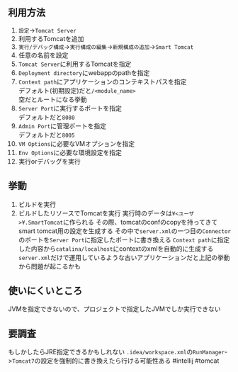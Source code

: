 ## 利用方法
1. `設定`->`Tomcat Server`
2. 利用するTomcatを追加
3. `実行/デバッグ構成`->`実行構成の編集`->`新規構成の追加`->`Smart Tomcat`
4. 任意の名前を設定
5. `Tomcat Server`に利用するTomcatを指定
6. `Deployment directory`にwebappのpathを指定
7. `Context path`にアプリケーションのコンテキストパスを指定<br>デフォルト(初期設定)だと`/<module_name>`<br>空だとルートになる挙動
8. `Server Port`に実行するポートを指定<br>デフォルトだと`8080`
9. `Admin Port`に管理ポートを指定<br>デフォルトだと`8005`
10. `VM Options`に必要なVMオプションを指定
11. `Env Options`に必要な環境設定を指定
12. 実行orデバッグを実行
## 挙動
1. ビルドを実行
2. ビルドしたリソースでTomcatを実行
実行時のデータは`¥<ユーザ>¥.SmartTomcat`に作られる
その際、tomcatのconfのcopyを持ってきてsmart tomcat用の設定を生成する
その中で`server.xml`の一つ目の`Connector`のポートを`Server Port`に指定したポートに書き換える
`Context path`に指定した内容から`catalina/localhost`にcontextのxmlを自動的に生成する
`server.xml`だけで運用しているような古いアプリケーションだと上記の挙動から問題が起こるかも
## 使いにくいところ
JVMを指定できないので、プロジェクトで指定したJVMでしか実行できない
## 要調査
もしかしたらJRE指定できるかもしれない
`.idea/workspace.xml`の`RunManager`->`Tomcat7`の設定を強制的に書き換えたら行ける可能性ある
#intellij #tomcat 